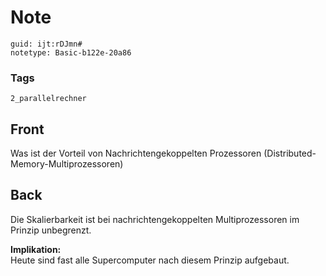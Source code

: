 # Note
```
guid: ijt:rDJmn#
notetype: Basic-b122e-20a86
```

### Tags
```
2_parallelrechner
```

## Front
Was ist der Vorteil von Nachrichtengekoppelten Prozessoren (Distributed-Memory-Multiprozessoren)

## Back
Die Skalierbarkeit ist bei nachrichtengekoppelten Multiprozessoren
im Prinzip unbegrenzt.<div>
</div><div><b>Implikation:</b></div><div><span>Heute sind fast alle Supercomputer nach diesem Prinzip </span><span>aufgebaut.</span></div>
